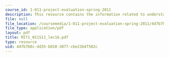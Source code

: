 ```yaml
---
course_id: 1-011-project-evaluation-spring-2011
description: This resource contains the information related to understatement of risks.
file: null
file_location: /coursemedia/1-011-project-evaluation-spring-2011/4d7b7b0cdd35b0103877c6e23b4f502c_MIT1_011S11_lec16.pdf
file_type: application/pdf
layout: pdf
title: MIT1_011S11_lec16.pdf
type: resource
uid: 4d7b7b0c-dd35-b010-3877-c6e23b4f502c
---
```


